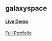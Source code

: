 ## galaxyspace

#### [Live Demo](https://padronjosef.github.io/Digital-Product/)


[Full Portfolio](https://github.com/padronjosef/Portfolio)